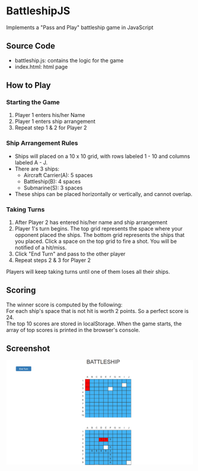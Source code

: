 # BattleshipJS
Implements a "Pass and Play" battleship game in JavaScript  
## Source Code  
* battleship.js: contains the logic for the game  
* index.html: html page  
## How to Play  
### Starting the Game
1. Player 1 enters his/her Name  
2. Player 1 enters ship arrangement  
3. Repeat step 1 & 2 for Player 2
### Ship Arrangement Rules  
* Ships will placed on a 10 x 10 grid, with rows labeled 1 - 10 and columns labeled A - J.  
* There are 3 ships:  
  * Aircraft Carrier(A): 5 spaces  
  * Battleship(B): 4 spaces  
  * Submarine(S): 3 spaces  
* These ships can be placed horizontally or vertically, and cannot overlap.  
### Taking Turns  
1. After Player 2 has entered his/her name and ship arrangement   
2. Player 1's turn begins. The top grid represents the space where your opponent placed the ships. The bottom grid represents the ships that you placed. Click a space on the top grid to fire a shot. You will be notified of a hit/miss.  
3. Click "End Turn" and pass to the other player  
4. Repeat steps 2 & 3 for Player 2  

Players will keep taking turns until one of them loses all their ships.  
## Scoring  
The winner score is computed by the following:  
For each ship's space that is not hit is worth 2 points. So a perfect score is 24.  
The top 10 scores are stored in localStorage. When the game starts, the array of top scores is printed in the browser's console.  
## Screenshot  
![alt text](screenshot.png "battleship_screenshot")  
